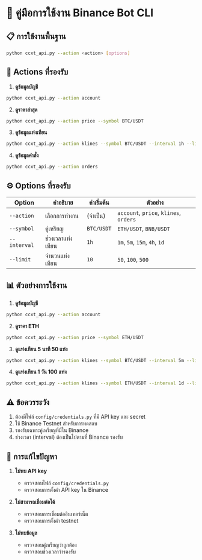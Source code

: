 # 🚀 คู่มือการใช้งาน Binance Bot CLI

## 📋 การใช้งานพื้นฐาน

```bash
python ccxt_api.py --action <action> [options]
```

## 🎯 Actions ที่รองรับ

1. **ดูข้อมูลบัญชี**
```bash
python ccxt_api.py --action account
```

2. **ดูราคาล่าสุด**
```bash
python ccxt_api.py --action price --symbol BTC/USDT
```

3. **ดูข้อมูลแท่งเทียน**
```bash
python ccxt_api.py --action klines --symbol BTC/USDT --interval 1h --limit 10
```

4. **ดูข้อมูลคำสั่ง**
```bash
python ccxt_api.py --action orders
```

## ⚙️ Options ที่รองรับ

| Option | คำอธิบาย | ค่าเริ่มต้น | ตัวอย่าง |
|--------|----------|------------|----------|
| `--action` | เลือกการทำงาน | (จำเป็น) | `account`, `price`, `klines`, `orders` |
| `--symbol` | คู่เหรียญ | `BTC/USDT` | `ETH/USDT`, `BNB/USDT` |
| `--interval` | ช่วงเวลาแท่งเทียน | `1h` | `1m`, `5m`, `15m`, `4h`, `1d` |
| `--limit` | จำนวนแท่งเทียน | `10` | `50`, `100`, `500` |

## 📊 ตัวอย่างการใช้งาน

1. **ดูข้อมูลบัญชี**
```bash
python ccxt_api.py --action account
```

2. **ดูราคา ETH**
```bash
python ccxt_api.py --action price --symbol ETH/USDT
```

3. **ดูแท่งเทียน 5 นาที 50 แท่ง**
```bash
python ccxt_api.py --action klines --symbol BTC/USDT --interval 5m --limit 50
```

4. **ดูแท่งเทียน 1 วัน 100 แท่ง**
```bash
python ccxt_api.py --action klines --symbol ETH/USDT --interval 1d --limit 100
```

## ⚠️ ข้อควรระวัง

1. ต้องมีไฟล์ `config/credentials.py` ที่มี API key และ secret
2. ใช้ Binance Testnet สำหรับการทดสอบ
3. รองรับเฉพาะคู่เหรียญที่มีใน Binance
4. ช่วงเวลา (interval) ต้องเป็นไปตามที่ Binance รองรับ

## 🔧 การแก้ไขปัญหา

1. **ไม่พบ API key**
   - ตรวจสอบไฟล์ `config/credentials.py`
   - ตรวจสอบการตั้งค่า API key ใน Binance

2. **ไม่สามารถเชื่อมต่อได้**
   - ตรวจสอบการเชื่อมต่ออินเทอร์เน็ต
   - ตรวจสอบการตั้งค่า testnet

3. **ไม่พบข้อมูล**
   - ตรวจสอบคู่เหรียญว่าถูกต้อง
   - ตรวจสอบช่วงเวลาว่ารองรับ 